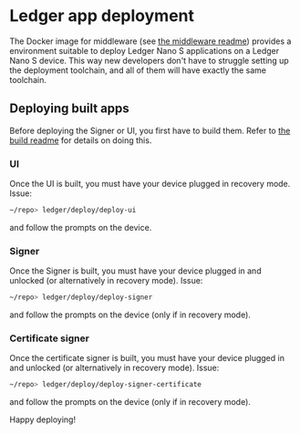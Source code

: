 # Ledger app deployment

The Docker image for middleware (see [the middleware readme](../../middleware/README.md)) provides a environment suitable to deploy Ledger Nano S applications on a Ledger Nano S device. This way new developers don't have to struggle setting up the deployment toolchain, and all of them will have exactly the same toolchain.

## Deploying built apps

Before deploying the Signer or UI, you first have to build them. Refer to [the build readme](../build/README.md) for details on doing this.

### UI

Once the UI is built, you must have your device plugged in recovery mode. Issue:

```bash
~/repo> ledger/deploy/deploy-ui
```

and follow the prompts on the device.

### Signer

Once the Signer is built, you must have your device plugged in and unlocked (or alternatively in recovery mode). Issue:

```bash
~/repo> ledger/deploy/deploy-signer
```

and follow the prompts on the device (only if in recovery mode).

### Certificate signer

Once the certificate signer is built, you must have your device plugged in and unlocked (or alternatively in recovery mode). Issue:

```bash
~/repo> ledger/deploy/deploy-signer-certificate
```

and follow the prompts on the device (only if in recovery mode).

Happy deploying!
